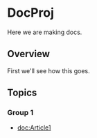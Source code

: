 # DocProj

Here we are making docs.

## Overview

First we'll see how this goes.

## Topics

### Group 1

- <doc:Article1>
